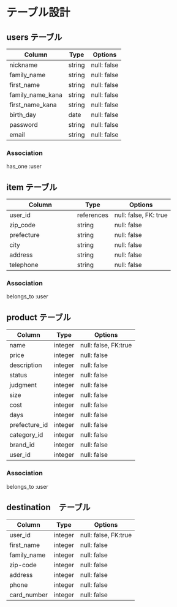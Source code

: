# テーブル設計

## users テーブル

| Column                    |Type    | Options     |
| --------                  | ------ | ----------- |
| nickname                  | string | null: false |
| family_name               | string | null: false |
| first_name                | string | null: false |
| family_name_kana          | string | null: false |
| first_name_kana           | string | null: false |
| birth_day                 | date   | null: false |
| password                  | string | null: false |
| email                     | string | null: false |


### Association

has_one :user

## item テーブル

| Column 　　　　　　 |Type        | Options               |
| ------------------|------------|---------------------- |
| user_id           | references | null: false, FK: true |
| zip_code          | string     | null: false           |
| prefecture        | string     | null: false           |
| city              | string     | null: false           |
| address           | string     | null: false           |
| telephone         | string     | null: false           |


### Association

belongs_to :user

## product テーブル

| Column         | Type       | Options                        |
| -------        | ---------- | ------------------------------ |
| name           | integer    | null: false, FK:true           |
| price          | integer    | null: false                    |
| description    | integer    | null: false                    |
| status         | integer    | null: false                    |
| judgment       | integer    | null: false                    |
| size           | integer    | null: false                    |
| cost           | integer    | null: false                    |
| days           | integer    | null: false                    |
| prefecture_id  | integer    | null: false                    |
| category_id    | integer    | null: false                    |
| brand_id       | integer    | null: false                    |
| user_id        | integer    | null: false                    |


### Association

belongs_to :user

## destination　テーブル

| Column         | Type       | Options                        |
| -------        | ---------- | ------------------------------ |
| user_id        | integer    | null: false, FK:true           |
| first_name     | integer    | null: false                    |
| family_name    | integer    | null: false                    |
| zip-code       | integer    | null: false                    |
| address        | integer    | null: false                    |
| phone          | integer    | null: false                    |
| card_number    | integer    | null: false                    |

